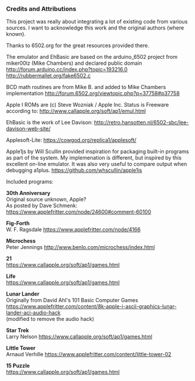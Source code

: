 ### Credits and Attributions ###
This project was really about integrating a lot of existing code from various sources. I want to acknowledge this work and
the original authors (where known). 

Thanks to 6502.org for the great resources provided there.

The emulator and EhBasic are based on the arduino_6502 project from miker00lz (Mike Chambers) and declared public domain
http://forum.arduino.cc/index.php?topic=193216.0
http://rubbermallet.org/fake6502.c 

BCD math routines are from Mike B. and added to Mike Chambers implementation
http://forum.6502.org/viewtopic.php?p=37758#p37758

Apple I ROMs are (c) Steve Wozniak / Apple Inc. 
Status is Freeware according to: http://www.callapple.org/soft/ap1/emul.html

EhBasic is the work of Lee Davison: http://retro.hansotten.nl/6502-sbc/lee-davison-web-site/

Applesoft-Lite: https://cowgod.org/replica1/applesoft/

Apple1js by Will Scullin provided inspiration for packaging built-in programs as part of the system. 
My implemenation is different, but inspired
by this excellent on-line emulator. It was also very useful to compare output when debugging a1plus.
https://github.com/whscullin/apple1js

Included programs:

**30th Anniversary**<BR>
Original source unknown, Apple?<BR>
As posted by Dave Schmenk:<BR>
https://www.applefritter.com/node/24600#comment-60100
  
**Fig-Forth**<BR>
W. F. Ragsdale https://www.applefritter.com/node/4166

**Microchess**<BR>
Peter Jennings http://www.benlo.com/microchess/index.html

**21**<BR>
https://www.callapple.org/soft/ap1/games.html

**Life**<BR>
https://www.callapple.org/soft/ap1/games.html

**Lunar Lander**<BR>
Originally from David Ahl's 101 Basic Computer Games<BR>
https://www.applefritter.com/content/8k-apple-i-ascii-graphics-lunar-lander-aci-audio-hack<BR>
(modified to remove the audio hack)<BR>
  
**Star Trek**<BR>
Larry Nelson https://www.callapple.org/soft/ap1/games.html

**Little Tower**<BR>
Arnaud Verhille  https://www.applefritter.com/content/little-tower-02

**15 Puzzle**<BR>
https://www.callapple.org/soft/ap1/games.html
